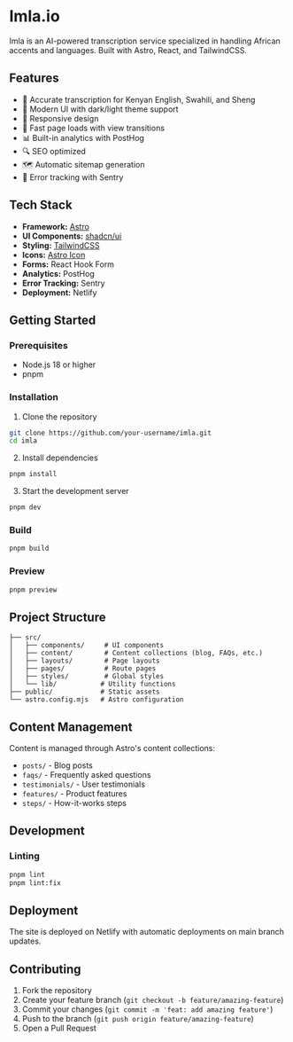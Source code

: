 # Imla.io

Imla is an AI-powered transcription service specialized in handling African accents and languages. Built with Astro, React, and TailwindCSS.

## Features

- 🎯 Accurate transcription for Kenyan English, Swahili, and Sheng
- 🎨 Modern UI with dark/light theme support
- 📱 Responsive design
- 🚀 Fast page loads with view transitions
- 📊 Built-in analytics with PostHog
- 🔍 SEO optimized
- 🗺️ Automatic sitemap generation
- 🐛 Error tracking with Sentry

## Tech Stack

- **Framework:** [Astro](https://astro.build)
- **UI Components:** [shadcn/ui](https://ui.shadcn.com)
- **Styling:** [TailwindCSS](https://tailwindcss.com)
- **Icons:** [Astro Icon](https://github.com/natemoo-re/astro-icon)
- **Forms:** React Hook Form
- **Analytics:** PostHog
- **Error Tracking:** Sentry
- **Deployment:** Netlify

## Getting Started

### Prerequisites

- Node.js 18 or higher
- pnpm

### Installation

1. Clone the repository

```bash
git clone https://github.com/your-username/imla.git
cd imla
```

2. Install dependencies

```bash
pnpm install
```

3. Start the development server

```bash
pnpm dev
```

### Build

```bash
pnpm build
```

### Preview

```bash
pnpm preview
```

## Project Structure

```
├── src/
│   ├── components/     # UI components
│   ├── content/        # Content collections (blog, FAQs, etc.)
│   ├── layouts/        # Page layouts
│   ├── pages/          # Route pages
│   ├── styles/         # Global styles
│   └── lib/           # Utility functions
├── public/            # Static assets
└── astro.config.mjs   # Astro configuration
```

## Content Management

Content is managed through Astro's content collections:

- `posts/` - Blog posts
- `faqs/` - Frequently asked questions
- `testimonials/` - User testimonials
- `features/` - Product features
- `steps/` - How-it-works steps

## Development

### Linting

```bash
pnpm lint
pnpm lint:fix
```

## Deployment

The site is deployed on Netlify with automatic deployments on main branch updates.

## Contributing

1. Fork the repository
2. Create your feature branch (`git checkout -b feature/amazing-feature`)
3. Commit your changes (`git commit -m 'feat: add amazing feature'`)
4. Push to the branch (`git push origin feature/amazing-feature`)
5. Open a Pull Request
